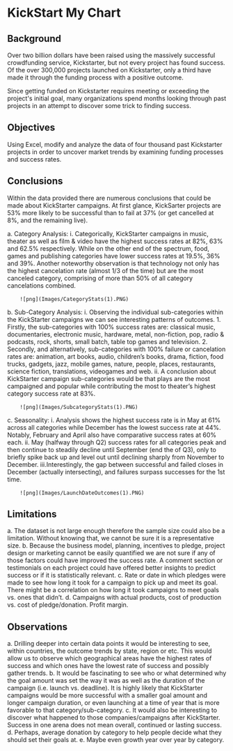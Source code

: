 # KickStart My Chart


## Background

Over two billion dollars have been raised using the massively successful crowdfunding service, Kickstarter, but not every project has found success. Of the over 300,000 projects launched on Kickstarter, only a third have made it through the funding process with a positive outcome.

Since getting funded on Kickstarter requires meeting or exceeding the project's initial goal, many organizations spend months looking through past projects in an attempt to discover some trick to finding success.


## Objectives

Using Excel, modify and analyze the data of four thousand past Kickstarter projects in order to uncover market trends by examining funding processes and success rates.


## Conclusions

Within the data provided there are numerous conclusions that could be made about KickStarter campaigns. At first glance, KickSarter projects are 53% more likely to be successful than to fail at 37% (or get cancelled at 8%, and the remaining live). 

a.	Category Analysis:
    i.	Categorically, KickStarter campaigns in music, theater as well as film & video have the highest success        rates at 82%, 63% and 62.5% respectively. While on the other end of the spectrum, food, games and              publishing categories have lower success rates at 19.5%, 36% and 39%. Another noteworthy observation is        that technology not only has the highest cancelation rate (almost 1/3 of the time) but are the most            canceled category, comprising of more than 50% of all category cancelations combined. 

        ![png](Images/CategoryStats(1).PNG)
        
b.	Sub-Category Analysis:
    i.	Observing the individual sub-categories within the KickStarter campaigns we can see interesting patterns       of outcomes. 
        1.	Firstly, the sub-categories with 100% success rates are: classical music, documentaries, electronic music, hardware, metal, non-fiction, pop, radio & podcasts, rock, shorts, small batch, table top games and television. 
        2.	Secondly, and alternatively, sub-categories with 100% failure or cancelation rates are: animation, art books, audio, children’s books, drama, fiction, food trucks, gadgets, jazz, mobile games, nature, people, places, restaurants, science fiction, translations, videogames and web. 
    ii.	A conclusion about KickStarter campaign sub-categories would be that plays are the most campaigned and         popular while contributing the most to theater’s highest category success rate at 83%. 

        ![png](Images/SubcategoryStats(1).PNG)

c.	Seasonality:
    i.	Analysis shows the highest success rate is in May at 61% across all categories while December has the          lowest success rate at 44%. Notably, February and April also have comparative success rates at 60% each. 
    ii.	May (halfway through Q2) success rates for all categories peak and then continue to steadily decline until     September (end the of Q3), only to briefly spike back up and level out until declining sharply from            November to December. 
    iii.Interestingly, the gap between successful and failed closes in December (actually intersecting), and           failures surpass successes for the 1st time. 

        ![png](Images/LaunchDateOutcomes(1).PNG)


## Limitations

a.	The dataset is not large enough therefore the sample size could also be a limitation. Without knowing that, we     cannot be sure it is a representative size.
b.	Because the business model, planning, incentives to pledge, project design or marketing cannot be easily           quantified we are not sure if any of those factors could have improved the success rate. A comment section or      testimonials on each project could have offered better insights to predict success or if it is statistically       relevant.
c.	Rate or date in which pledges were made to see how long it took for a campaign to pick up and meet its goal.       There might be a correlation on how long it took campaigns to meet goals vs. ones that didn’t.
d.	Campaigns with actual products, cost of production vs. cost of pledge/donation. Profit margin.


## Observations

a.	Drilling deeper into certain data points it would be interesting to see, within countries, the outcome trends      by state, region or etc. This would allow us to observe which geographical areas have the highest rates of         success and which ones have the lowest rate of success and possibly gather trends.
b.	It would be fascinating to see who or what determined why the goal amount was set the way it was as well as        the duration of the campaign (i.e. launch vs. deadline). It is highly likely that KickStarter campaigns would      be more successful with a smaller goal amount and longer campaign duration, or even launching at a time of         year that is more favorable to that category/sub-category.
c.	It would also be interesting to discover what happened to those companies/campaigns after KickStarter. Success     in one arena does not mean overall, continued or lasting success.
d.	Perhaps, average donation by category to help people decide what they should set their goals at.
e.	Maybe even growth year over year by category.